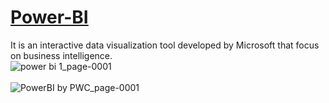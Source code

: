 <a href= "https://app.powerbi.com/groups/me/reports/2ea98a41-c34c-489a-92d3-78121450cefc/ReportSection"> <h1>Power-BI </h1></a>
 It is an interactive data visualization tool developed by Microsoft that focus on business intelligence.   
![power bi 1_page-0001](https://user-images.githubusercontent.com/90690744/184548227-0319440b-4a98-466f-a64c-f4539db63cf7.jpg) <br><br>
![PowerBI by PWC_page-0001](https://user-images.githubusercontent.com/90690744/184648176-a8f05068-ad8e-474e-8e52-a1640e3e73c0.jpg)
